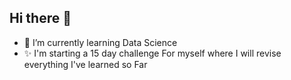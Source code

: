 ## Hi there 👋




- 🌱 I’m currently learning Data Science
- ✨ I'm starting a 15 day challenge For myself where I will revise everything I've learned so Far



